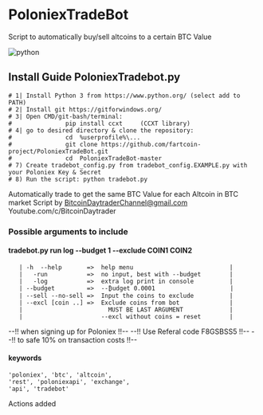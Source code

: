 # PoloniexTradeBot
Script to automatically buy/sell altcoins to a certain BTC Value

![python](https://img.shields.io/badge/python-3-blue.svg)

## Install Guide PoloniexTradebot.py
```
# 1| Install Python 3 from https://www.python.org/ (select add to PATH)
# 2| Install git https://gitforwindows.org/ 
# 3| Open CMD/git-bash/terminal: 
#               pip install ccxt     (CCXT library)
# 4| go to desired directory & clone the repository: 
#               cd  %userprofile%\...
#               git clone https://github.com/fartcoin-project/PoloniexTradeBot.git
#               cd  PoloniexTradeBot-master
# 7) Create tradebot_config.py from tradebot_config.EXAMPLE.py with your Poloniex Key & Secret
# 8) Run the script: python tradebot.py
```

Automatically trade to get the same BTC Value for each Altcoin in BTC market
Script by BitcoinDaytraderChannel@gmail.com
Youtube.com/c/BitcoinDaytrader

### Possible arguments to include 
#### tradebot.py run log --budget 1 --exclude COIN1 COIN2
```
   | -h  --help       =>  help menu                           | 
   |   -run           =>  no input, best with --budget        |
   |   -log           =>  extra log print in console          |
   | --budget         =>  --₿udget 0.0001                     |
   | --sell --no-sell =>  Input the coins to exclude          |
   | --excl [coin ..] =>  Exclude coins from bot              |
   |                        MUST BE LAST ARGUMENT             |
   |                      --excl without coins = reset        |
```
--!!   when signing up for Poloniex   !!--
--!!    Use Referal code F8GSBSS5     !!--
--!! to safe 10% on transaction costs !!--

#### keywords
```
'poloniex', 'btc', 'altcoin', 
'rest', 'poloniexapi', 'exchange', 
'api', 'tradebot'
```
Actions added
